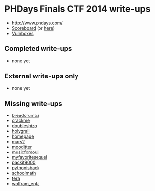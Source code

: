 # PHDays Finals CTF 2014 write-ups

* <http://www.phdays.com/>
* [Scoreboard](https://ctftime.org/event/146) (or [here](LPlOqjs81z8.jpg))
* [Vulnboxes](http://ctfarchive.phdays.com/phd4finals/vulnbox/)

## Completed write-ups

* none yet

## External write-ups only

* none yet

## Missing write-ups

* [breadcrumbs](breadcrumbs)
* [crackme](crackme)
* [doubleshizo](doubleshizo)
* [holygrail](holygrail)
* [homepage](homepage)
* [mars2](mars2)
* [mooditter](mooditter)
* [musicforsoul](musicforsoul)
* [myfavoritesequel](myfavoritesequel)
* [packit9000](packit9000)
* [pythonisback](pythonisback)
* [schoolmath](schoolmath)
* [tera](tera)
* [wolfram\_epta](wolfram\_epta)
